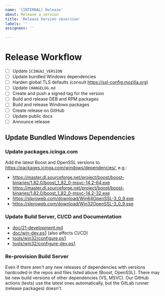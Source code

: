 ```yaml
---
name: '[INTERNAL] Release'
about: Release a version
title: 'Release Version v$version'
labels: ''
assignees: ''

---
```


# Release Workflow

- [ ] Update `ICINGA2_VERSION`
- [ ] Update bundled Windows dependencies
- [ ] Harden global TLS defaults (consult https://ssl-config.mozilla.org)
- [ ] Update `CHANGELOG.md`
- [ ] Create and push a signed tag for the version
- [ ] Build and release DEB and RPM packages
- [ ] Build and release Windows packages
- [ ] Create release on GitHub
- [ ] Update public docs
- [ ] Announce release

## Update Bundled Windows Dependencies

### Update packages.icinga.com

Add the latest Boost and OpenSSL versions to
https://packages.icinga.com/windows/dependencies/, e.g.:

* https://master.dl.sourceforge.net/project/boost/boost-binaries/1.82.0/boost_1_82_0-msvc-14.2-64.exe
* https://master.dl.sourceforge.net/project/boost/boost-binaries/1.82.0/boost_1_82_0-msvc-14.2-32.exe
* https://slproweb.com/download/Win64OpenSSL-3_0_9.exe
* https://slproweb.com/download/Win32OpenSSL-3_0_9.exe

### Update Build Server, CI/CD and Documentation

* [doc/21-development.md](doc/21-development.md)
* [doc/win-dev.ps1](doc/win-dev.ps1) (also affects CI/CD)
* [tools/win32/configure.ps1](tools/win32/configure.ps1)
* [tools/win32/configure-dev.ps1](tools/win32/configure-dev.ps1)

### Re-provision Build Server

Even if there aren't any new releases of dependencies with versions
hardcoded in the repos and files listed above (Boost, OpenSSL).
There may be new build versions of other dependencies (VS, MSVC).
Our GitHub actions (tests) use the latest ones automatically,
but the GitLab runner (release packages) doesn't.
